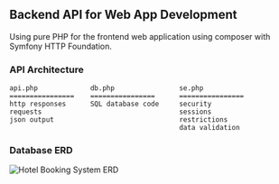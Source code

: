 ## Backend API for Web App Development
Using pure PHP for the frontend web application using composer with Symfony HTTP Foundation.

### API Architecture
```
api.php             db.php                se.php
================    ================      ================
http responses      SQL database code     security
requests                                  sessions
json output                               restrictions
                                          data validation                          
```

### Database ERD
![Hotel Booking System ERD](https://user-images.githubusercontent.com/59464048/111923059-0290f700-8ae9-11eb-8cfc-add40819430a.png)
